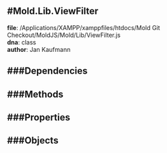 
#Mold.Lib.ViewFilter
---------------------------------------

__file__: /Applications/XAMPP/xamppfiles/htdocs/Mold Git Checkout/MoldJS/Mold/Lib/ViewFilter.js  
__dna__: class  
__author__: Jan Kaufmann  

	






###Dependencies
--------------




   
###Methods
--------------
 

 
  
###Properties
-------------


 

###Objects
------------



		
